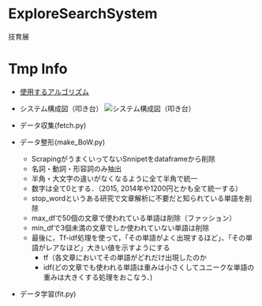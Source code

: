 # ExploreSearchSystem
技育展

# Tmp Info
- [使用するアルゴリズム](http://www.brain.kyutech.ac.jp/~furukawa/tsom-j/)
- システム構成図（叩き台）
![システム構成図（叩き台）](https://user-images.githubusercontent.com/12492226/132089022-1c772948-ab86-47fe-91b5-618c00661381.png)

- データ収集(fetch.py)
- データ整形(make_BoW.py)
  - ScrapingがうまくいってないSnnipetをdataframeから削除
  - 名詞・動詞・形容詞のみ抽出
  - 半角・大文字の違いがなくなるように全て半角で統一
  - 数字は全て0とする．（2015, 2014年や1200円とかも全て統一する）
  - stop_wordというある研究で文章解析に不要だと知られている単語を削除
  - max_dfで50個の文章で使われている単語は削除（ファッション）
  - min_dfで3個未満の文章でしか使われていない単語は削除
  - 最後に，Tf-idf処理を使って，「その単語がよく出現するほど」、「その単語がレアなほど」大きい値を示すようにする
    - tf（各文章においてその単語がどれだけ出現したのか
    - idf(どの文章でも使われる単語は重みは小さくしてユニークな単語の重みは大きくする処理をおこなう．)
- データ学習(fit.py)
